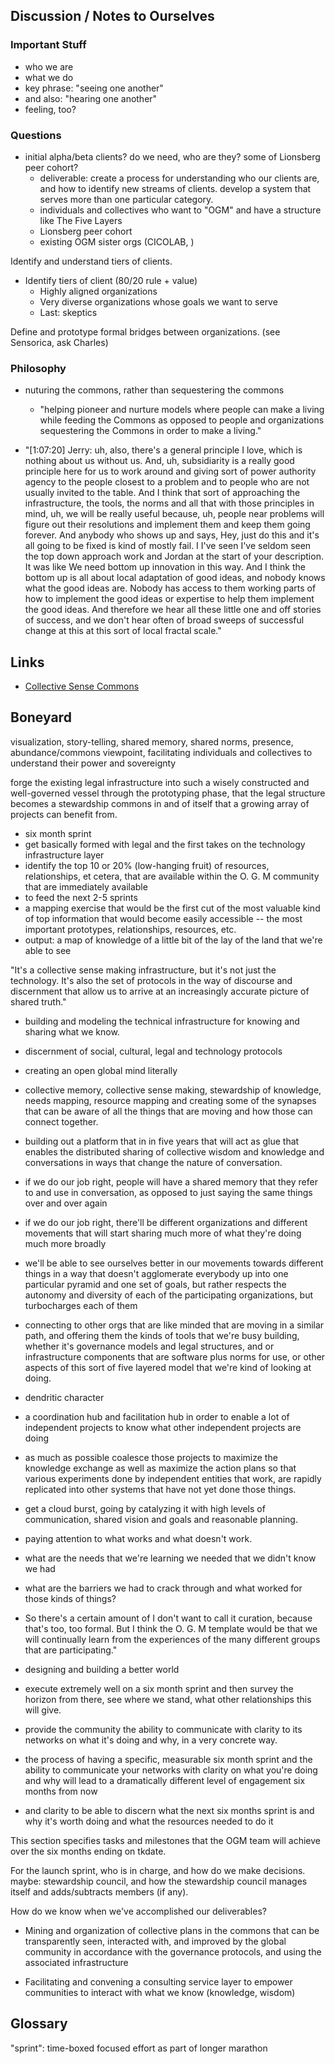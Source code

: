## Discussion / Notes to Ourselves

### Important Stuff

- who we are
- what we do
- key phrase: "seeing one another"
- and also: "hearing one another"
- feeling, too? 

### Questions

- initial alpha/beta clients? do we need, who are they? some of Lionsberg peer cohort?
  - deliverable: create a process for understanding who our clients are, and how to identify new streams of clients. develop a system that serves more than one particular category.
  - individuals and collectives who want to "OGM" and have a structure like The Five Layers
  - Lionsberg peer cohort
  - existing OGM sister orgs (CICOLAB, )

Identify and understand tiers of clients. 
- Identify tiers of client (80/20 rule + value)
    - Highly aligned organizations
    - Very diverse organizations whose goals we want to serve
    - Last: skeptics

Define and prototype formal bridges between organizations. (see Sensorica, ask Charles)

### Philosophy

- nuturing the commons, rather than sequestering the commons
    - "helping pioneer and nurture models where people can make a living while feeding the Commons as opposed to people and organizations sequestering the Commons in order to make a living."

- "[1:07:20] Jerry: uh, also, there's a general principle I love, which is nothing about us without us. And, uh, subsidiarity is a really good principle here for us to work around and giving sort of power authority agency to the people closest to a problem and to people who are not usually invited to the table. And I think that sort of approaching the infrastructure, the tools, the norms and all that with those principles in mind, uh, we will be really useful because, uh, people near problems will figure out their resolutions and implement them and keep them going forever. And anybody who shows up and says, Hey, just do this and it's all going to be fixed is kind of mostly fail. I I've seen I've seldom seen the top down approach work and Jordan at the start of your description. It was like We need bottom up innovation in this way. And I think the bottom up is all about local adaptation of good ideas, and nobody knows what the good ideas are. Nobody has access to them working parts of how to implement the good ideas or expertise to help them implement the good ideas. And therefore we hear all these little one and off stories of success, and we don't hear often of broad sweeps of successful change at this at this sort of local fractal scale."

## Links
- [Collective Sense Commons](https://collectivesensecommons.org/)

## Boneyard

visualization, story-telling, shared memory, shared norms, presence, abundance/commons viewpoint, facilitating individuals and collectives to understand their power and sovereignty

forge the existing legal infrastructure into such a wisely constructed and well-governed vessel through the prototyping phase, that the legal structure becomes a stewardship commons in and of itself that a growing array of projects can benefit from. 

- six month sprint
- get basically formed with legal and the first takes on the technology infrastructure layer
- identify the top 10 or 20% (low-hanging fruit) of resources, relationships, et cetera, that are available within the O. G. M community that are immediately available
- to feed the next 2-5 sprints
- a mapping exercise that would be the first cut of the most valuable kind of top information that would become easily accessible -- the most important prototypes, relationships, resources, etc.
- output: a map of knowledge of a little bit of the lay of the land that we're able to see

"It's a collective sense making infrastructure, but it's not just the technology. It's also the set of protocols in the way of discourse and discernment that allow us to arrive at an increasingly accurate picture of shared truth."

- building and modeling the technical infrastructure for knowing and sharing what we know.
- discernment of social, cultural, legal and technology protocols

- creating an open global mind literally
- collective memory, collective sense making, stewardship of knowledge, needs mapping, resource mapping and creating some of the synapses that can be aware of all the things that are moving and how those can connect together.

- building out a platform that in in five years that will act as glue that enables the distributed sharing of collective wisdom and knowledge and conversations in ways that change the nature of conversation.

- if we do our job right, people will have a shared memory that they refer to and use in conversation, as opposed to just saying the same things over and over again

- if we do our job right, there'll be different organizations and different movements that will start sharing much more of what they're doing much more broadly

- we'll be able to see ourselves better in our movements towards different things in a way that doesn't agglomerate everybody up into one particular pyramid and one set of goals, but rather respects the autonomy and diversity of each of the participating organizations, but turbocharges each of them

- connecting to other orgs that are like minded that are moving in a similar path, and offering them the kinds of tools that we're busy building, whether it's governance models and legal structures, and or infrastructure components that are software plus norms for use, or other aspects of this sort of five layered model that we're kind of looking at doing.

- dendritic character
- a coordination hub and facilitation hub in order to enable a lot of independent projects to know what other independent projects are doing
- as much as possible coalesce those projects to maximize the knowledge exchange as well as maximize the action plans so that various experiments done by independent entities that work, are rapidly replicated into other systems that have not yet done those things. 

- get a cloud burst, going by catalyzing it with high levels of communication, shared vision and goals and reasonable planning.

- paying attention to what works and what doesn't work.

- what are the needs that we're learning we needed that we didn't know we had

- what are the barriers we had to crack through and what worked for those kinds of things?
- So there's a certain amount of I don't want to call it curation, because that's too, too formal. But I think the O. G. M template would be that we will continually learn from the experiences of the many different groups that are participating."

- designing and building a better world
- execute extremely well on a six month sprint and then survey the horizon from there,  see where we stand, what other relationships this will give.
- provide the community the ability to communicate with clarity to its networks on what it's doing and why, in a very concrete way. 

- the process of having a specific, measurable six month sprint and the ability to communicate your networks with clarity on what you're doing and why will lead to a dramatically different level of engagement six months from now
- and clarity to be able to discern what the next six months sprint is and why it's worth doing and what the resources needed to do it

This section specifies tasks and milestones that the OGM team will achieve over the six months ending on tkdate. 

For the launch sprint, who is in charge, and how do we make decisions.  maybe: stewardship council, and how the stewardship council manages itself and adds/subtracts members (if any).

How do we know when we've accomplished our deliverables?

- Mining and organization of collective plans in the commons that can be transparently seen, interacted with, and improved by the global community in accordance with the governance protocols, and using the associated infrastructure

- Facilitating and convening a consulting service layer to empower communities to interact with what we know (knowledge, wisdom)


## Glossary

"sprint": time-boxed focused effort as part of longer marathon
